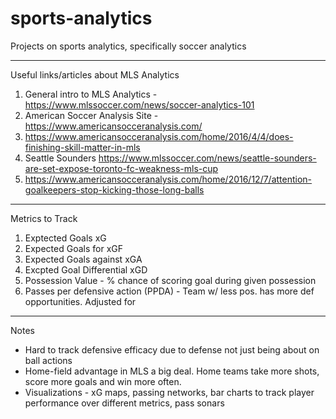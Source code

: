 # sports-analytics
Projects on sports analytics, specifically soccer analytics

----------------------------------------------------------------------
Useful links/articles about MLS Analytics
1. General intro to MLS Analytics - https://www.mlssoccer.com/news/soccer-analytics-101
2. American Soccer Analysis Site - https://www.americansocceranalysis.com/
3. https://www.americansocceranalysis.com/home/2016/4/4/does-finishing-skill-matter-in-mls
4. Seattle Sounders https://www.mlssoccer.com/news/seattle-sounders-are-set-expose-toronto-fc-weakness-mls-cup
5. https://www.americansocceranalysis.com/home/2016/12/7/attention-goalkeepers-stop-kicking-those-long-balls

----------------------------------------------------------------------
Metrics to Track
1. Exptected Goals xG
2. Expected Goals for xGF
3. Expected Goals against xGA
4. Excpted Goal Differential xGD
5. Possession Value - % chance of scoring goal during given possession
6. Passes per defensive action (PPDA) - Team w/ less pos. has more def opportunities. Adjusted for 

----------------------------------------------------------------------
Notes
- Hard to track defensive efficacy due to defense not just being about on ball actions
- Home-field advantage in MLS a big deal. Home teams take more shots, score more goals and win more often.
- Visualizations - xG maps, passing networks, bar charts to track player performance over different metrics, pass sonars
